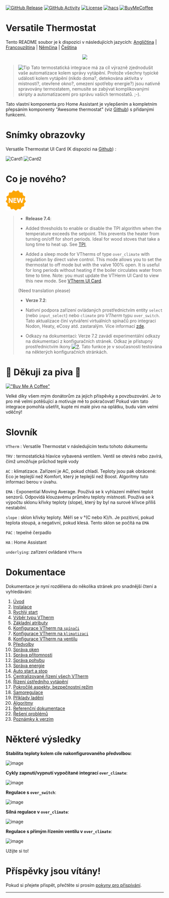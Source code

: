 [![GitHub Release][releases-shield]][releases]
[![GitHub Activity][commits-shield]][commits]
[![License][license-shield]](LICENSE)
[![hacs][hacs_badge]][hacs]
[![BuyMeCoffee][buymecoffeebadge]][buymecoffee]

# Versatile Thermostat

Tento README soubor je k dispozici v následujících
jazycích: [Angličtina](README.md) | [Francouzština](README-fr.md) | [Němčina](README-de.md) | [Čeština](README-cs.md)

<p align="center">
<img src="https://github.com/jmcollin78/versatile_thermostat/blob/main/images/icon.png" />
</p>

> ![Tip](images/tips.png) Tato termostatická integrace má za cíl výrazně zjednodušit vaše automatizace kolem správy vytápění. Protože všechny typické události kolem vytápění (nikdo doma?, detekována aktivita v místnosti?, otevřené okno?, omezení spotřeby energie?) jsou nativně spravovány termostatem, nemusíte se zabývat komplikovanými skripty a automatizacemi pro správu vašich termostatů. ;-).

Tato vlastní komponenta pro Home Assistant je vylepšením a kompletním přepsáním komponenty "Awesome thermostat" (viz [Github](https://github.com/dadge/awesome_thermostat)) s přidanými funkcemi.

# Snímky obrazovky

Versatile Thermostat UI Card (K dispozici na [Github](https://github.com/jmcollin78/versatile-thermostat-ui-card)) :

![Card1](https://github.com/jmcollin78/versatile-thermostat-ui-card/raw/master/assets/1.png) ![Card2](https://github.com/jmcollin78/versatile-thermostat-ui-card/raw/master/assets/7.png)

# Co je nového?
![Nové](images/new-icon.png)
> * **Release 7.4**:
>
> - Added thresholds to enable or disable the TPI algorithm when the temperature exceeds the setpoint. This prevents the heater from turning on/off for short periods. Ideal for wood stoves that take a long time to heat up. See [TPI](documentation/en/algorithms.md#the-tpi-algorithm),
>
> - Added a sleep mode for VTherms of type `over_climate` with regulation by direct valve control. This mode allows you to set the thermostat to off mode but with the valve 100% open. It is useful for long periods without heating if the boiler circulates water from time to time. Note: you must update the VTHerm UI Card to view this new mode. See [VTherm UI Card](documentation/en/additions.md#versatile-thermostat-ui-card).
>
> (Need translation please)
>
> * **Verze 7.2**:
>
> - Nativní podpora zařízení ovládaných prostřednictvím entity `select` (nebo `input_select`) nebo `climate` pro _VTherm_ typu `over_switch`. Tato aktualizace činí vytváření virtuálních spínačů pro integraci Nodon, Heaty, eCosy atd. zastaralým. Více informací [zde](documentation/cs/over-switch.md#přizpůsobení-příkazů).
>
> - Odkazy na dokumentaci: Verze 7.2 zavádí experimentální odkazy na dokumentaci z konfiguračních stránek. Odkaz je přístupný prostřednictvím ikony [![?](https://img.icons8.com/color/18/help.png)](https://github.com/jmcollin78/versatile_thermostat/blob/main/documentation/cs/over-switch.md#konfigurace). Tato funkce je v současnosti testována na některých konfiguračních stránkách.

# 🍻 Děkuji za piva 🍻
[!["Buy Me A Coffee"](https://www.buymeacoffee.com/assets/img/custom_images/orange_img.png)](https://www.buymeacoffee.com/jmcollin78)

Velké díky všem mým donátorům za jejich příspěvky a povzbuzování. Je to pro mě velmi potěšující a motivuje mě to pokračovat! Pokud vám tato integrace pomohla ušetřit, kupte mi malé pivo na oplátku, budu vám velmi vděčný!

# Slovník

  `VTherm` : Versatile Thermostat v následujícím textu tohoto dokumentu

  `TRV` : termostatická hlavice vybavená ventilem. Ventil se otevírá nebo zavírá, čímž umožňuje průchod teplé vody

  `AC` : klimatizace. Zařízení je AC, pokud chladí. Teploty jsou pak obrácené: Eco je teplejší než Komfort, který je teplejší než Boost. Algoritmy tuto informaci berou v úvahu.

  `EMA` : Exponential Moving Average. Používá se k vyhlazení měření teplot senzorů. Odpovídá klouzavému průměru teploty místnosti. Používá se k výpočtu sklonu křivky teploty (slope), který by byl na surové křivce příliš nestabilní.

  `slope` : sklon křivky teploty. Měří se v °(C nebo K)/h. Je pozitivní, pokud teplota stoupá, a negativní, pokud klesá. Tento sklon se počítá na `EMA`

  `PAC` : tepelné čerpadlo

  `HA` : Home Assistant

  `underlying`: zařízení ovládané `VTherm`

# Dokumentace

Dokumentace je nyní rozdělena do několika stránek pro snadnější čtení a vyhledávání:
1. [Úvod](documentation/cs/presentation.md)
2. [Instalace](documentation/cs/installation.md)
3. [Rychlý start](documentation/cs/quick-start.md)
4. [Výběr typu VTherm](documentation/cs/creation.md)
5. [Základní atributy](documentation/cs/base-attributes.md)
6. [Konfigurace VTherm na `spínači`](documentation/cs/over-switch.md)
7. [Konfigurace VTherm na `klimatizaci`](documentation/cs/over-climate.md)
8. [Konfigurace VTherm na ventilu](documentation/cs/over-valve.md)
9. [Předvolby](documentation/cs/feature-presets.md)
10. [Správa oken](documentation/cs/feature-window.md)
11. [Správa přítomnosti](documentation/cs/feature-presence.md)
12. [Správa pohybu](documentation/cs/feature-motion.md)
13. [Správa energie](documentation/cs/feature-power.md)
14. [Auto start a stop](documentation/cs/feature-auto-start-stop.md)
15. [Centralizované řízení všech VTherm](documentation/cs/feature-central-mode.md)
16. [Řízení ústředního vytápění](documentation/cs/feature-central-boiler.md)
17. [Pokročilé aspekty, bezpečnostní režim](documentation/cs/feature-advanced.md)
18. [Samoregulace](documentation/cs/self-regulation.md)
19. [Příklady ladění](documentation/cs/tuning-examples.md)
20. [Algoritmy](documentation/cs/algorithms.md)
21. [Referenční dokumentace](documentation/cs/reference.md)
22. [Řešení problémů](documentation/cs/troubleshooting.md)
23. [Poznámky k verzím](documentation/cs/releases.md)

# Některé výsledky

**Stabilita teploty kolem cíle nakonfigurovaného předvolbou**:

![image](documentation/en/images/results-1.png)

**Cykly zapnutí/vypnutí vypočítané integrací `over_climate`**:

![image](documentation/en/images/results-2.png)

**Regulace s `over_switch`**:

![image](documentation/en/images/results-4.png)

**Silná regulace v `over_climate`**:

![image](documentation/en/images/results-over-climate-1.png)

**Regulace s přímým řízením ventilu v `over_climate`**:

![image](documentation/en/images/results-over-climate-2.png)

Užijte si to!

# Příspěvky jsou vítány!

Pokud si přejete přispět, přečtěte si prosím [pokyny pro přispívání](CONTRIBUTING-cs.md).

***

[versatile_thermostat]: https://github.com/jmcollin78/versatile_thermostat
[buymecoffee]: https://www.buymeacoffee.com/jmcollin78
[buymecoffeebadge]: https://img.shields.io/badge/Buy%20me%20a%20beer-%245-orange?style=for-the-badge&logo=buy-me-a-beer
[commits-shield]: https://img.shields.io/github/commit-activity/y/jmcollin78/versatile_thermostat.svg?style=for-the-badge
[commits]: https://github.com/jmcollin78/versatile_thermostat/commits/master
[hacs]: https://github.com/custom-components/hacs
[hacs_badge]: https://img.shields.io/badge/HACS-Custom-41BDF5.svg?style=for-the-badge
[forum-shield]: https://img.shields.io/badge/community-forum-brightgreen.svg?style=for-the-badge
[forum]: https://community.home-assistant.io/
[license-shield]: https://img.shields.io/github/license/jmcollin78/versatile_thermostat.svg?style=for-the-badge
[maintenance-shield]: https://img.shields.io/badge/maintainer-Joakim%20Sørensen%20%40ludeeus-blue.svg?style=for-the-badge
[releases-shield]: https://img.shields.io/github/release/jmcollin78/versatile_thermostat.svg?style=for-the-badge
[releases]: https://github.com/jmcollin78/versatile_thermostat/releases
